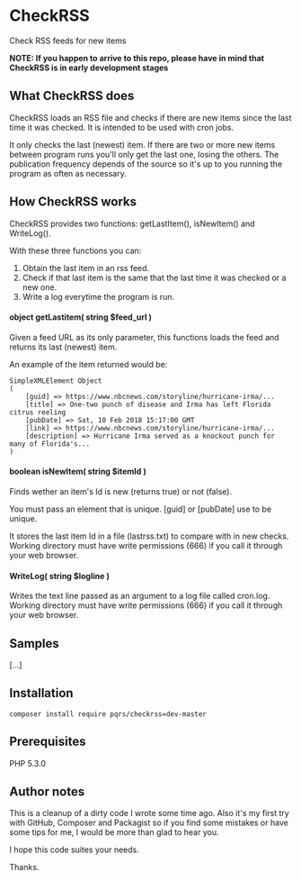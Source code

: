 # CheckRSS

Check RSS feeds for new items

**NOTE: If you happen to arrive to this repo, please have in mind that CheckRSS is in early development stages**

## What CheckRSS does

CheckRSS loads an RSS file and checks if there are new items since the last time it was checked. It is intended to be used with cron jobs.

It only checks the last (newest) item. If there are two or more new items between program runs you'll only get the last one, losing the others. The publication frequency depends of the source so it's up to you running the program as often as necessary.


## How CheckRSS works

CheckRSS provides two functions: getLastItem(), isNewItem() and WriteLog().

With these three functions you can:

1. Obtain the last item in an rss feed.
1. Check if that last item is the same that the last time it was checked or a new one.
1. Write a log everytime the program is run.

#### object getLastitem( string $feed_url )

Given a feed URL as its only parameter, this functions loads the feed and returns its last (newest) item.

An example of the item returned would be:

```
SimpleXMLElement Object
(
    [guid] => https://www.nbcnews.com/storyline/hurricane-irma/...
    [title] => One-two punch of disease and Irma has left Florida citrus reeling
    [pubDate] => Sat, 10 Feb 2018 15:17:00 GMT
    [link] => https://www.nbcnews.com/storyline/hurricane-irma/...
    [description] => Hurricane Irma served as a knockout punch for many of Florida's...
)
```

#### boolean isNewItem( string $itemId )

Finds wether an item's Id is new (returns true) or not (false).

You must pass an element that is unique. [guid] or [pubDate] use to be unique.

It stores the last item Id in a file (lastrss.txt) to compare with in new checks. Working directory must have write permissions (666) if you call it through your web browser.


#### WriteLog( string $logline )

Writes the text line passed as an argument to a log file called cron.log. Working directory must have write permissions (666) if you call it through your web browser.

## Samples

[...]

## Installation

```
composer install require pqrs/checkrss=dev-master
```

## Prerequisites

PHP 5.3.0

## Author notes

This is a cleanup of a dirty code I wrote some time ago. Also it's my first try with GitHub, Composer and Packagist so if you find some mistakes or have some tips for me, I would be more than glad to hear you.

I hope this code suites your needs.

Thanks.

